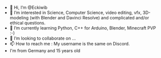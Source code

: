 - 👋 Hi, I’m @Eckiwib
- 👀 I’m interested in Science, Computer Science, video editing, vfx, 3D-modeling (with Blender and Davinci Resolve) and complicated and/or ethical questions.
- 🌱 I’m currently learning Python, C++ for Arduino, Blender, Minecraft PVP :-)
- 💞️ I’m looking to collaborate on ...
- 📫 How to reach me : My username is the same on Discord.
- I'm from Germany and 15 years old

<!---
Eckiwib/Eckiwib is a ✨ special ✨ repository because its `README.md` (this file) appears on your GitHub profile.
You can click the Preview link to take a look at your changes.
--->
